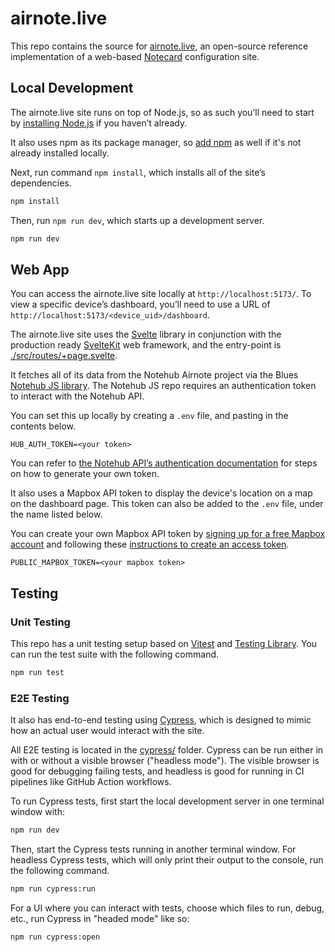 # airnote.live

This repo contains the source for [airnote.live](https://airnote.live), an
open-source reference implementation of a web-based
[Notecard](https://blues.io/) configuration site.

## Local Development

The airnote.live site runs on top of Node.js, so as such you’ll need to start by [installing Node.js](https://nodejs.org/en/download/) if you haven’t already.

It also uses npm as its package manager, so [add npm](https://docs.npmjs.com/downloading-and-installing-node-js-and-npm) as well if it's not already installed locally.

Next, run command `npm install`, which installs all of the site’s dependencies.

```sh
npm install
```

Then, run `npm run dev`, which starts up a development server.

```sh
npm run dev
```

## Web App

You can access the airnote.live site locally at `http://localhost:5173/`. To view a specific device’s dashboard, you’ll need to use a URL of `http://localhost:5173/<device_uid>/dashboard`.

The airnote.live site uses the [Svelte](https://svelte.dev/) library in conjunction with the production ready [SvelteKit](https://kit.svelte.dev/) web framework, and the entry-point is [./src/routes/+page.svelte](./src/routes/+page.svelte).

It fetches all of its data from the Notehub Airnote project via the Blues [Notehub JS library](https://www.npmjs.com/package/@blues-inc/notehub-js). The Notehub JS repo requires an authentication token to interact with the Notehub API.

You can set this up locally by creating a `.env` file, and pasting in the contents below.

```plaintext
HUB_AUTH_TOKEN=<your token>
```

You can refer to [the Notehub API’s authentication documentation](https://dev.blues.io/reference/notehub-api/api-introduction/#authentication) for steps on how to generate your own token.

It also uses a Mapbox API token to display the device's location on a map on the dashboard page. This token can also be added to the `.env` file, under the name listed below.

You can create your own Mapbox API token by [signing up for a free Mapbox account](https://account.mapbox.com/auth/signin/?route-to=%22https%3A%2F%2Faccount.mapbox.com%2F%22) and following these [instructions to create an access token](https://docs.mapbox.com/help/glossary/access-token/).

```plaintext
PUBLIC_MAPBOX_TOKEN=<your mapbox token>
```

## Testing

### Unit Testing

This repo has a unit testing setup based on [Vitest](https://vitest.dev/) and
[Testing Library](https://testing-library.com/docs/svelte-testing-library/intro/). You can run the test suite with the following command.

```sh
npm run test
```

### E2E Testing

It also has end-to-end testing using [Cypress](https://www.cypress.io), which is designed to mimic how an actual user would interact with the site.

All E2E testing is located in the [cypress/](./cypress/) folder. Cypress can be run either in with or without a visible browser ("headless mode"). The visible browser is good for debugging failing tests, and headless is good for running in CI pipelines like GitHub Action workflows.

To run Cypress tests, first start the local development server in one terminal window with:

```sh
npm run dev
```

Then, start the Cypress tests running in another terminal window. For headless Cypress tests, which will only print their output to the console, run the following command.

```sh
npm run cypress:run
```

For a UI where you can interact with tests, choose which files to run, debug, etc., run Cypress in "headed mode" like so:

```sh
npm run cypress:open
```
